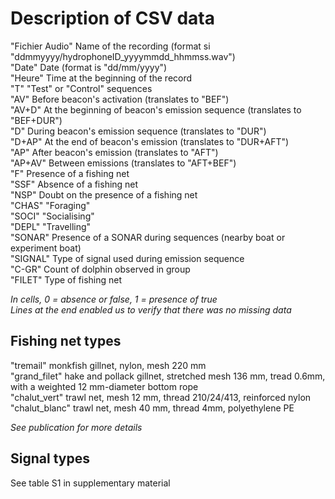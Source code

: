 # Description of CSV data

"Fichier Audio" 	Name of the recording (format si "ddmmyyyy/hydrophoneID_yyyymmdd_hhmmss.wav")  
"Date"				Date (format is "dd/mm/yyyy")  
"Heure"				Time at the beginning of the record  
"T"					"Test" or "Control" sequences  
"AV"				Before beacon's activation (translates to "BEF")  
"AV+D"				At the beginning of beacon's emission sequence (translates to "BEF+DUR")  
"D"					During beacon's emission sequence (translates to "DUR")  
"D+AP"				At the end of beacon's emission (translates to "DUR+AFT")  
"AP"				After beacon's emission (translates to "AFT")  
"AP+AV"				Between emissions (translates to "AFT+BEF")  
"F"					Presence of a fishing net  
"SSF"				Absence of a fishing net  
"NSP"				Doubt on the presence of a fishing net  
"CHAS"				"Foraging"  
"SOCI"				"Socialising"  
"DEPL"				"Travelling"  
"SONAR"				Presence of a SONAR during sequences (nearby boat or experiment boat)  
"SIGNAL"			Type of signal used during emission sequence  
"C-GR"				Count of dolphin observed in group  
"FILET"				Type of fishing net  

*In cells, 0 = absence or false, 1 = presence of true*  
*Lines at the end enabled us to verify that there was no missing data*  

## Fishing net types
"tremail"			monkfish gillnet, nylon, mesh 220 mm  
"grand_filet"		hake and pollack gillnet, stretched mesh 136 mm, tread 0.6mm, with a weighted 12 mm-diameter bottom rope  
"chalut_vert"		trawl net, mesh 12 mm, thread 210/24/413, reinforced nylon  
"chalut_blanc"		trawl net, mesh 40 mm, thread 4mm, polyethylene PE  

*See publication for more details*

## Signal types

See table S1 in supplementary material


